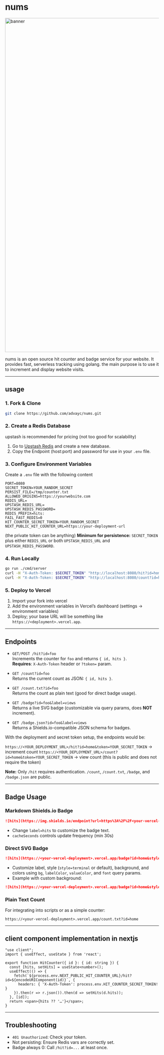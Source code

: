# nums

<img width="1920" height="1093" alt="banner" src="https://github.com/user-attachments/assets/bd074a80-ea82-43a6-9649-bc00ab7d1446" />

nums is an open source hit counter and badge service for your website. It provides fast, serverless tracking using golang. the main purpose is to use it to increment and display website visits.

---

## usage

### 1. Fork & Clone

```bash
git clone https://github.com/advayc/nums.git
```

### 2. Create a Redis Database

upstash is recommended for pricing (not too good for scalability)

1. Go to [Upstash Redis](https://console.upstash.com/redis) and create a new database.
2. Copy the Endpoint (host:port) and password for use in your `.env` file.

### 3. Configure Environment Variables

Create a `.env` file with the following content

```env
PORT=8080
SECRET_TOKEN=YOUR_RANDOM_SECRET
PERSIST_FILE=/tmp/counter.txt
ALLOWED_ORIGINS=https://yourwebsite.com
REDIS_URL=
UPSTASH_REDIS_URL=
UPSTASH_REDIS_PASSWORD=
REDIS_PREFIX=hits:
FAIL_FAST_REDIS=0
HIT_COUNTER_SECRET_TOKEN=YOUR_RANDOM_SECRET
NEXT_PUBLIC_HIT_COUNTER_URL=https://your-deployment-url
```
(the private token can be anything)
**Minimum for persistence:** `SECRET_TOKEN` plus either `REDIS_URL` or both `UPSTASH_REDIS_URL` and `UPSTASH_REDIS_PASSWORD`.

### 4. Run Locally

```bash
go run ./cmd/server
curl -H "X-Auth-Token: $SECRET_TOKEN" "http://localhost:8080/hit?id=home"
curl -H "X-Auth-Token: $SECRET_TOKEN" "http://localhost:8080/count?id=home"
```

### 5. Deploy to Vercel

1. Import your fork into vercel
2. Add the environment variables in Vercel’s dashboard (settings -> environment variables)
3. Deploy; your base URL will be something like `https://<deployment>.vercel.app`.

---

## Endpoints

- `GET/POST /hit?id=foo`  
  Increments the counter for `foo` and returns `{ id, hits }`.  
  **Requires**: `X-Auth-Token` header or `?token=` param.

- `GET /count?id=foo`  
  Returns the current count as JSON: `{ id, hits }`.

- `GET /count.txt?id=foo`  
  Returns the count as plain text (good for direct badge usage).

- `GET /badge?id=foo&label=views`  
  Returns a live SVG badge (customizable via query params, does **NOT** increment).

- `GET /badge.json?id=foo&label=views`  
  Returns a Shields.io-compatible JSON schema for badges.

With the deployment and secret token setup, the endpoints would be:

`https://<YOUR_DEPLOYMENT_URL>/hit?id=home&token=YOUR_SECRET_TOKEN` -> increment count
`https://<YOUR_DEPLOYMENT_URL>/count?id=home&token=YOUR_SECRET_TOKEN` -> view count (this is public and does not require the token)

**Note:** Only `/hit` requires authentication. `/count`, `/count.txt`, `/badge`, and `/badge.json` are public.

---

## Badge Usage

### Markdown Shields.io Badge

```markdown
![hits](https://img.shields.io/endpoint?url=https%3A%2F%2F<your-vercel-deployment>.vercel.app%2Fbadge.json%3Fid%3Dhome%26label%3Dhits%26cacheSeconds%3D30)
```

- Change `label=hits` to customize the badge text.
- `cacheSeconds` controls update frequency (min 30s)

### Direct SVG Badge

```markdown
![hits](https://<your-vercel-deployment>.vercel.app/badge?id=home&style=terminal&label=hits)
```

- Customize label, style (`style=terminal` or default), background, and colors using `bg`, `labelColor`, `valueColor`, and `font` query params.
- Example with custom background:

```markdown
![hits](https://<your-vercel-deployment>.vercel.app/badge?id=home&style=terminal&label=hits&bg=%23101414)
```

### Plain Text Count

For integrating into scripts or as a simple counter:

```
https://<your-vercel-deployment>.vercel.app/count.txt?id=home
```

---

## client component implementation in nextjs

```tsx
"use client";
import { useEffect, useState } from 'react';

export function HitCounter({ id }: { id: string }) {
  const [hits, setHits] = useState<number>();
  useEffect(() => {
    fetch(`${process.env.NEXT_PUBLIC_HIT_COUNTER_URL}/hit?id=${encodeURIComponent(id)}`, {
      headers: { 'X-Auth-Token': process.env.HIT_COUNTER_SECRET_TOKEN! }
    }).then(r => r.json()).then(d => setHits(d.hits));
  }, [id]);
  return <span>{hits ?? '…'}</span>;
}
```

---

## Troubleshooting

- `401 Unauthorized`: Check your token.
- Not persisting: Ensure Redis vars are correctly set.
- Badge always 0: Call `/hit?id=...` at least once.
